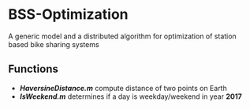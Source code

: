 # BSS-Optimization
A generic model and a distributed algorithm for optimization of station based bike sharing systems

## Functions
* ***HaversineDistance.m*** compute distance of two points on Earth
* ***IsWeekend.m*** determines if a day is weekday/weekend in year **2017**
